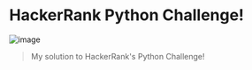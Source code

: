 # HackerRank Python Challenge!
![image](https://user-images.githubusercontent.com/1194257/65596422-1cef2080-df97-11e9-9abb-a225204d1805.png)
>My solution to HackerRank's Python Challenge!

